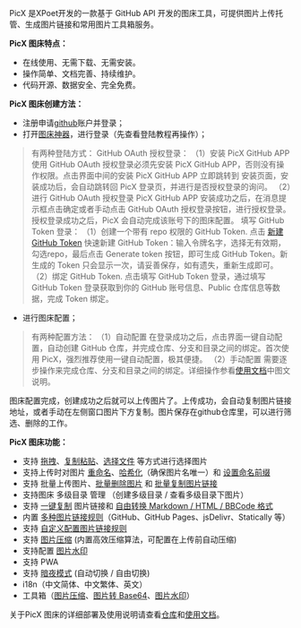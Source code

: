  PicX 是XPoet开发的一款基于 GitHub API 开发的图床工具，可提供图片上传托管、生成图片链接和常用图片工具箱服务。

**PicX 图床特点：**
- 在线使用、无需下载、无需安装。
- 操作简单、文档完善、持续维护。
- 代码开源、数据安全、完全免费。

**PicX 图床创建方法：**

- 注册申请[github](https://github.com/)账户并登录；
- 打开[图床神器](https://picx.xpoet.cn/)，进行登录（先查看登陆教程再操作）；
> 有两种登陆方式：
> GitHub OAuth 授权登录：
> （1）安装 PicX GitHub APP
> 使用 GitHub OAuth 授权登录必须先安装 PicX GitHub APP，否则没有操作权限。点击界面中间的安装 PicX GitHub APP 立即跳转到 安装页面，安装成功后，会自动跳转回 PicX 登录页，并进行是否授权登录的询问。
> （2）进行 GitHub OAuth 授权登录
> PicX GitHub APP 安装成功之后，在消息提示框点击确定或者手动点击 GitHub OAuth 授权登录按钮，进行授权登录。授权登录成功之后，PicX 会自动完成该账号下的图床配置。
> 填写 GitHub Token 登录：
> （1）创建一个带有 repo 权限的 GitHub Token. 点击 [新建GitHub Token](https://github.com/settings/tokens/new) 快速新建 GitHub Token：输入令牌名字，选择无有效期，勾选repo，最后点击 Generate token 按钮，即可生成 GitHub Token。新生成的 Token 只会显示一次，请妥善保存，如有遗失，重新生成即可。
> （2）绑定 GitHub Token. 点击填写 GitHub Token 登录，通过填写 GitHub Token 登录获取到你的 GitHub 账号信息、Public 仓库信息等数据，完成 Token 绑定。
>

- 进行图床配置；
> 有两种配置方法：
> （1）自动配置
> 在登录成功之后，点击界面一键自动配置，自动创建 GitHub 仓库，并完成仓库、分支和目录之间的绑定。首次使用 PicX，强烈推荐使用一键自动配置，极其便捷。
> （2）手动配置
> 需要逐步操作来完成仓库、分支和目录之间的绑定。详细操作参看[使用文档](https://picx-docs.xpoet.cn)中图文说明。
> 
图床配置完成，创建成功之后就可以上传图片了。上传成功，会自动复制图片链接地址，或者手动在左侧窗口图片下方复制。图片保存在github仓库里，可以进行筛选、删除的工作。

**PicX 图床功能：**
- 支持 [拖拽](https://picx-docs.xpoet.cn/docs/usage-guide/upload.html#%E6%8B%96%E6%8B%BD%E5%9B%BE%E7%89%87)、[复制粘贴](https://picx-docs.xpoet.cn/docs/usage-guide/upload.html#%E5%A4%8D%E5%88%B6%E7%B2%98%E8%B4%B4)、[选择文件](https://picx-docs.xpoet.cn/docs/usage-guide/upload.html#%E9%80%89%E6%8B%A9%E6%96%87%E4%BB%B6) 等方式进行选择图片
-  支持上传时对图片 [重命名](https://picx-docs.xpoet.cn/docs/usage-guide/upload.html#%E9%87%8D%E5%91%BD%E5%90%8D)、[哈希化](https://picx-docs.xpoet.cn/docs/usage-guide/upload.html#%E5%93%88%E5%B8%8C%E5%8C%96)（确保图片名唯一）和 [设置命名前缀](https://picx-docs.xpoet.cn/docs/usage-guide/upload.html#%E5%89%8D%E7%BC%80%E5%91%BD%E5%90%8D)
-  支持 批量上传图片、[批量删除图片](https://picx-docs.xpoet.cn/usage-guide/management.html#%E5%88%A0%E9%99%A4-%E6%89%B9%E9%87%8F%E5%88%A0%E9%99%A4) 和 [批量复制图片链接](https://picx-docs.xpoet.cn/docs/usage-guide/management.html#%E6%89%B9%E9%87%8F%E5%A4%8D%E5%88%B6%E5%A4%9A%E5%BC%A0%E5%9B%BE%E7%89%87%E9%93%BE%E6%8E%A5)
-  支持图床 多级目录 管理 （创建多级目录 / 查看多级目录下图片）
-  支持 [一键复制](https://picx-docs.xpoet.cn/docs/usage-guide/upload.html#%E5%A4%8D%E5%88%B6%E5%9B%BE%E7%89%87%E9%93%BE%E6%8E%A5) 图片链接和 [自由转换 Markdown / HTML / BBCode 格式](https://picx-docs.xpoet.cn/docs/usage-guide/settings.html#%E5%9B%BE%E7%89%87%E9%93%BE%E6%8E%A5%E6%A0%BC%E5%BC%8F%E8%AE%BE%E7%BD%AE)
-  内置 [多种图片链接规则](https://picx-docs.xpoet.cn/docs/usage-guide/settings.html#%E5%9B%BE%E7%89%87%E9%93%BE%E6%8E%A5%E8%A7%84%E5%88%99%E9%85%8D%E7%BD%AE)（GitHub、GitHub Pages、jsDelivr、Statically 等）
-  支持 [自定义配置图片链接规则](https://picx-docs.xpoet.cn/docs/usage-guide/settings.html#%E9%85%8D%E7%BD%AE%E8%87%AA%E5%AE%9A%E4%B9%89%E5%9B%BE%E7%89%87%E9%93%BE%E6%8E%A5%E8%A7%84%E5%88%99)
-  支持 [图片压缩](https://picx-docs.xpoet.cn/docs/usage-guide/settings.html#%E5%9B%BE%E7%89%87%E5%8E%8B%E7%BC%A9%E8%AE%BE%E7%BD%AE) (内置高效压缩算法，可配置在上传前自动压缩)
-  支持配置 [图片水印](https://picx-docs.xpoet.cn/docs/usage-guide/settings.html#%E5%9B%BE%E7%89%87%E6%B0%B4%E5%8D%B0%E8%AE%BE%E7%BD%AE)
-  支持 PWA
-  支持 [暗夜模式](https://picx-docs.xpoet.cn/docs/usage-guide/settings.html#%E4%B8%BB%E9%A2%98%E8%AE%BE%E7%BD%AE) (自动切换 / 自由切换)
-  i18n（中文简体、中文繁体、英文）
-  工具箱（[图片压缩](https://picx-docs.xpoet.cn/docs/usage-guide/toolbox.html#%E5%9B%BE%E7%89%87%E5%8E%8B%E7%BC%A9)、[图片转 Base64](https://picx-docs.xpoet.cn/docs/usage-guide/toolbox.html#%E5%9B%BE%E7%89%87%E8%BD%AC-base64)、[图片水印](https://picx-docs.xpoet.cn/docs/usage-guide/toolbox.html#%E5%9B%BE%E7%89%87%E6%B0%B4%E5%8D%B0)）

关于PicX 图床的详细部署及使用说明请查看[仓库](https://github.com/XPoet/picx)和[使用文档](https://picx-docs.xpoet.cn)。
